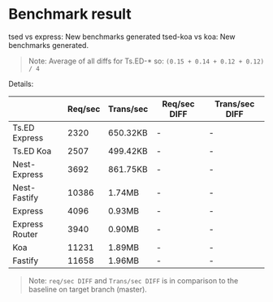 # Benchmark result

tsed vs express: New benchmarks generated
tsed-koa vs koa: New benchmarks generated.

> Note: 
> Average of all diffs for Ts.ED-* so: `(0.15 + 0.14 + 0.12 + 0.12) / 4`

Details:

|                | Req/sec | Trans/sec | Req/sec DIFF | Trans/sec DIFF |
| -------------- | ------- | --------- | ------------ | -------------- |
| Ts.ED Express  | 2320    | 650.32KB  | -            | -              |
| Ts.ED Koa      | 2507    | 499.42KB  | -            | -              |
| Nest-Express   | 3692    | 861.75KB  | -            | -              |
| Nest-Fastify   | 10386   | 1.74MB    | -            | -              |
| Express        | 4096    | 0.93MB    | -            | -              |
| Express Router | 3940    | 0.90MB    | -            | -              |
| Koa            | 11231   | 1.89MB    | -            | -              |
| Fastify        | 11658   | 1.96MB    | -            | -              |

> Note:
> `req/sec DIFF` and `Trans/sec DIFF` is in comparison to the baseline on target branch (master).